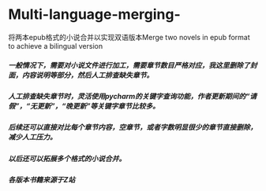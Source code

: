 # Multi-language-merging-
将两本epub格式的小说合并以实现双语版本Merge two novels in epub format to achieve a bilingual version
##### 一般情况下，需要对小说文件进行加工，需要章节数目严格对应，我这里删除了封面，内容说明等部分，然后人工排查缺失章节。
##### 人工排查缺失章节时，灵活使用pycharm的关键字查询功能，作者更新期间的“请假”，“无更新”，“晚更新”等关键字章节比较多。
##### 后续还可以直接对比每个章节内容，空章节，或者字数明显很少的章节直接删除，减少人工压力。
##### 以后还可以拓展多个格式的小说合并。
##### 各版本书籍来源于Z站

